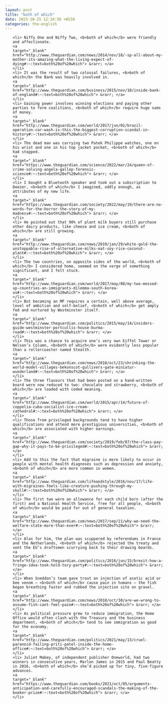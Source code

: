 ```yaml
---
layout: post
title: "both of which"
date: 2023-10-25 12:34:56 +0530
categories: the-english
---
```

<ol>

    <li> Niffy One and Niffy Two, <b>both of which</b> were friendly and affectionate.
    <a 
    target="_blank" 
    href="http://www.theguardian.com/news/2014/nov/18/-sp-all-about-my-mother-its-amazing-what-the-living-expect-of-dying#:~:text=both%20of%20which"> &rarr; </a>
    </li>
    <li> It was the result of two colossal failures, <b>both of which</b> the Bank was heavily involved in.
    <a 
    target="_blank" 
    href="http://www.theguardian.com/business/2015/nov/10/inside-bank-of-england#:~:text=both%20of%20which"> &rarr; </a>
    </li>
    <li> Gaining power involves winning elections and paying other parties to form coalitions, <b>both of which</b> require huge sums of money.
    <a 
    target="_blank" 
    href="http://www.theguardian.com/world/2017/jun/01/brazil-operation-car-wash-is-this-the-biggest-corruption-scandal-in-history#:~:text=both%20of%20which"> &rarr; </a>
    </li>
    <li> The dead man was carrying two Patek Philippe watches, one on his wrist and one in his top jacket pocket, <b>both of which</b> had stopped.
    <a 
    target="_blank" 
    href="https://www.theguardian.com/science/2022/mar/24/queen-of-crime-solving-angela-gallop-forensic-science#:~:text=both%20of%20which"> &rarr; </a>
    </li>
    <li> I bought a Bluetooth speaker and took out a subscription to Deezer, <b>both of which</b> I imagined, oddly enough, as attributes of my new life.
    <a 
    target="_blank" 
    href="https://www.theguardian.com/society/2022/may/19/there-are-no-words-for-the-horror-the-story-of-my-madness#:~:text=both%20of%20which"> &rarr; </a>
    </li>
    <li> He pointed out that 90% of plant milk buyers still purchase other dairy products, like cheese and ice cream, <b>both of which</b> are still growing.
    <a 
    target="_blank" 
    href="http://www.theguardian.com/news/2019/jan/29/white-gold-the-unstoppable-rise-of-alternative-milks-oat-soy-rice-coconut-plant#:~:text=both%20of%20which"> &rarr; </a>
    </li>
    <li> The two countries, on opposite sides of the world, <b>both of which</b> I considered home, seemed on the verge of something significant, and I felt stuck.
    <a 
    target="_blank" 
    href="http://www.theguardian.com/world/2017/may/08/my-two-messed-up-countries-an-immigrants-dilemma-south-korea-us#:~:text=both%20of%20which"> &rarr; </a>
    </li>
    <li> But becoming an MP requires a certain, well above average, level of ambition and self-belief, <b>both of which</b> get amply fed and nurtured by Westminster itself.
    <a 
    target="_blank" 
    href="http://www.theguardian.com/politics/2015/may/14/insiders-guide-westminster-portcullis-house-burma-road#:~:text=both%20of%20which"> &rarr; </a>
    </li>
    <li> This was a chance to acquire one’s very own Eiffel Tower or Nelson’s Column, <b>both of which</b> were evidently less popular than a rollercoaster named Stealth.
    <a 
    target="_blank" 
    href="http://www.theguardian.com/news/2018/oct/23/shrinking-the-world-model-villages-bekonscot-gullivers-gate-miniatur-wunderland#:~:text=both%20of%20which"> &rarr; </a>
    </li>
    <li> The three flavours that had been posted on a hand-written board were now reduced to two: chocolate and strawberry, <b>both of which</b> are loaded with coded meaning.
    <a 
    target="_blank" 
    href="http://www.theguardian.com/world/2015/apr/14/future-of-coppelia-cuba-socialist-ice-cream-cathedral#:~:text=both%20of%20which"> &rarr; </a>
    </li>
    <li> Those from privileged backgrounds tend to have higher qualifications and attend more prestigious universities, <b>both of which</b> are associated with higher earnings.
    <a 
    target="_blank" 
    href="http://www.theguardian.com/society/2019/feb/07/the-class-pay-gap-why-it-pays-to-be-privileged#:~:text=both%20of%20which"> &rarr; </a>
    </li>
    <li> Add to this the fact that migraine is more likely to occur in people with mental health diagnoses such as depression and anxiety, <b>both of which</b> are more common in women.
    <a 
    target="_blank" 
    href="http://www.theguardian.com/lifeandstyle/2016/nov/17/life-with-migraines-feels-like-creature-pushing-through-my-skull#:~:text=both%20of%20which"> &rarr; </a>
    </li>
    <li> The first two were an allowance for each child born (after the first) and a National Health Service, free for all people, <b>both of which</b> would be paid for out of general taxation.
    <a 
    target="_blank" 
    href="http://www.theguardian.com/news/2017/sep/21/why-we-need-the-welfare-state-more-than-ever#:~:text=both%20of%20which"> &rarr; </a>
    </li>
    <li> Alas for him, the plan was scuppered by referendums in France and the Netherlands, <b>both of which</b> rejected the treaty and sent the EU’s draftsmen scurrying back to their drawing boards.
    <a 
    target="_blank" 
    href="http://www.theguardian.com/politics/2016/jun/15/brexit-how-a-fringe-idea-took-hold-tory-party#:~:text=both%20of%20which"> &rarr; </a>
    </li>
    <li> When Sneddon’s team gave trout an injection of acetic acid or bee venom – <b>both of which</b> cause pain in humans – the fish began breathing faster and rubbed the injection site on gravel.
    <a 
    target="_blank" 
    href="http://www.theguardian.com/news/2018/oct/30/are-we-wrong-to-assume-fish-cant-feel-pain#:~:text=both%20of%20which"> &rarr; </a>
    </li>
    <li> As political pressure grew to reduce immigration, the Home Office would often clash with the Treasury and the business department, <b>both of which</b> tend to see immigration as good for the economy.
    <a 
    target="_blank" 
    href="http://www.theguardian.com/politics/2021/may/13/cruel-paranoid-failing-priti-patel-inside-the-home-office#:~:text=both%20of%20which"> &rarr; </a>
    </li>
    <li> Juliet Mabey, of independent publisher Oneworld, had two winners in consecutive years, Marlon James in 2015 and Paul Beatty in 2016, <b>both of which</b> she’d picked up for tiny, five-figure advances.
    <a 
    target="_blank" 
    href="https://www.theguardian.com/books/2021/oct/05/arguments-anticipation-and-carefully-encouraged-scandals-the-making-of-the-booker-prize#:~:text=both%20of%20which"> &rarr; </a>
    </li>